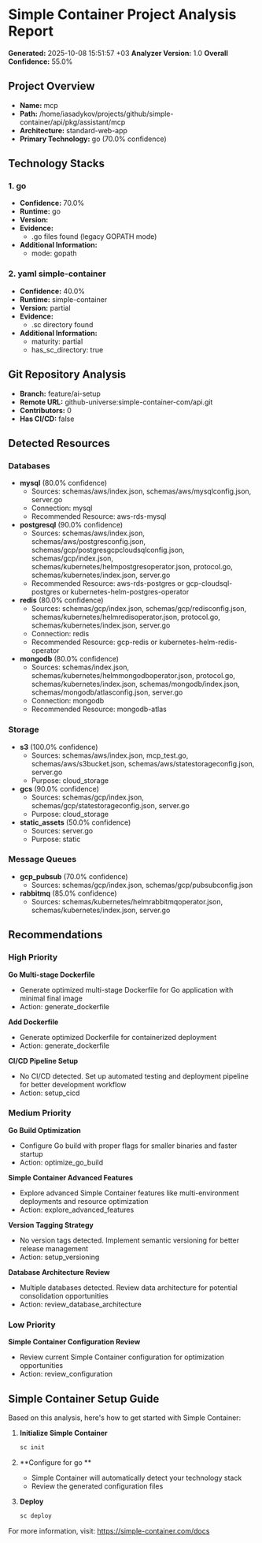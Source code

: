 # Simple Container Project Analysis Report

**Generated:** 2025-10-08 15:51:57 +03
**Analyzer Version:** 1.0
**Overall Confidence:** 55.0%

## Project Overview

- **Name:** mcp
- **Path:** /home/iasadykov/projects/github/simple-container/api/pkg/assistant/mcp
- **Architecture:** standard-web-app
- **Primary Technology:** go  (70.0% confidence)

## Technology Stacks

### 1. go 

- **Confidence:** 70.0%
- **Runtime:** go
- **Version:** 
- **Evidence:**
  - .go files found (legacy GOPATH mode)
- **Additional Information:**
  - mode: gopath

### 2. yaml simple-container

- **Confidence:** 40.0%
- **Runtime:** simple-container
- **Version:** partial
- **Evidence:**
  - .sc directory found
- **Additional Information:**
  - maturity: partial
  - has_sc_directory: true

## Git Repository Analysis

- **Branch:** feature/ai-setup
- **Remote URL:** github-universe:simple-container-com/api.git
- **Contributors:** 0
- **Has CI/CD:** false

## Detected Resources

### Databases

- **mysql** (80.0% confidence)
  - Sources: schemas/aws/index.json, schemas/aws/mysqlconfig.json, server.go
  - Connection: mysql
  - Recommended Resource: aws-rds-mysql
- **postgresql** (90.0% confidence)
  - Sources: schemas/aws/index.json, schemas/aws/postgresconfig.json, schemas/gcp/postgresgcpcloudsqlconfig.json, schemas/gcp/index.json, schemas/kubernetes/helmpostgresoperator.json, protocol.go, schemas/kubernetes/index.json, server.go
  - Recommended Resource: aws-rds-postgres or gcp-cloudsql-postgres or kubernetes-helm-postgres-operator
- **redis** (80.0% confidence)
  - Sources: schemas/gcp/index.json, schemas/gcp/redisconfig.json, schemas/kubernetes/helmredisoperator.json, protocol.go, schemas/kubernetes/index.json, server.go
  - Connection: redis
  - Recommended Resource: gcp-redis or kubernetes-helm-redis-operator
- **mongodb** (80.0% confidence)
  - Sources: schemas/index.json, schemas/kubernetes/helmmongodboperator.json, protocol.go, schemas/kubernetes/index.json, schemas/mongodb/index.json, schemas/mongodb/atlasconfig.json, server.go
  - Connection: mongodb
  - Recommended Resource: mongodb-atlas

### Storage

- **s3** (100.0% confidence)
  - Sources: schemas/aws/index.json, mcp_test.go, schemas/aws/s3bucket.json, schemas/aws/statestorageconfig.json, server.go
  - Purpose: cloud_storage
- **gcs** (90.0% confidence)
  - Sources: schemas/gcp/index.json, schemas/gcp/statestorageconfig.json, server.go
  - Purpose: cloud_storage
- **static_assets** (50.0% confidence)
  - Sources: server.go
  - Purpose: static

### Message Queues

- **gcp_pubsub** (70.0% confidence)
  - Sources: schemas/gcp/index.json, schemas/gcp/pubsubconfig.json
- **rabbitmq** (85.0% confidence)
  - Sources: schemas/kubernetes/helmrabbitmqoperator.json, schemas/kubernetes/index.json, server.go

## Recommendations

### High Priority

**Go Multi-stage Dockerfile**
- Generate optimized multi-stage Dockerfile for Go application with minimal final image
- Action: generate_dockerfile

**Add Dockerfile**
- Generate optimized Dockerfile for containerized deployment
- Action: generate_dockerfile

**CI/CD Pipeline Setup**
- No CI/CD detected. Set up automated testing and deployment pipeline for better development workflow
- Action: setup_cicd

### Medium Priority

**Go Build Optimization**
- Configure Go build with proper flags for smaller binaries and faster startup
- Action: optimize_go_build

**Simple Container Advanced Features**
- Explore advanced Simple Container features like multi-environment deployments and resource optimization
- Action: explore_advanced_features

**Version Tagging Strategy**
- No version tags detected. Implement semantic versioning for better release management
- Action: setup_versioning

**Database Architecture Review**
- Multiple databases detected. Review data architecture for potential consolidation opportunities
- Action: review_database_architecture

### Low Priority

**Simple Container Configuration Review**
- Review current Simple Container configuration for optimization opportunities
- Action: review_configuration

## Simple Container Setup Guide

Based on this analysis, here's how to get started with Simple Container:

1. **Initialize Simple Container**
   ```bash
   sc init
   ```

2. **Configure for go **
   - Simple Container will automatically detect your technology stack
   - Review the generated configuration files

3. **Deploy**
   ```bash
   sc deploy
   ```

For more information, visit: https://simple-container.com/docs
